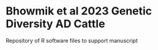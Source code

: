 # Bhowmik et al 2023 Genetic Diversity AD Cattle
 Repository of R software files to support manuscript
